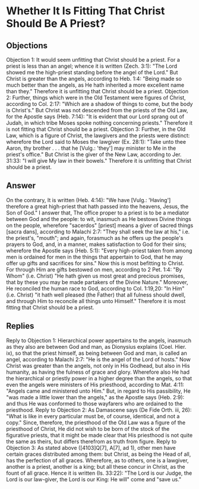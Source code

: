 # Whether It Is Fitting That Christ Should Be A Priest?
## Objections
Objection 1: It would seem unfitting that Christ should be a priest. For a priest is less than an angel; whence it is written (Zech. 3:1): "The Lord showed me the high-priest standing before the angel of the Lord." But Christ is greater than the angels, according to Heb. 1:4: "Being made so much better than the angels, as He hath inherited a more excellent name than they." Therefore it is unfitting that Christ should be a priest.
Objection 2: Further, things which were in the Old Testament were figures of Christ, according to Col. 2:17: "Which are a shadow of things to come, but the body is Christ's." But Christ was not descended from the priests of the Old Law, for the Apostle says (Heb. 7:14): "It is evident that our Lord sprang out of Judah, in which tribe Moses spoke nothing concerning priests." Therefore it is not fitting that Christ should be a priest.
Objection 3: Further, in the Old Law, which is a figure of Christ, the lawgivers and the priests were distinct: wherefore the Lord said to Moses the lawgiver (Ex. 28:1): "Take unto thee Aaron, thy brother . . . that he [Vulg.: 'they'] may minister to Me in the priest's office." But Christ is the giver of the New Law, according to Jer. 31:33: "I will give My law in their bowels." Therefore it is unfitting that Christ should be a priest.
## Answer
On the contrary, It is written (Heb. 4:14): "We have [Vulg.: 'Having'] therefore a great high-priest that hath passed into the heavens, Jesus, the Son of God."
I answer that, The office proper to a priest is to be a mediator between God and the people: to wit, inasmuch as He bestows Divine things on the people, wherefore "sacerdos" [priest] means a giver of sacred things [sacra dans], according to Malachi 2:7: "They shall seek the law at his," i.e. the priest's, "mouth"; and again, forasmuch as he offers up the people's prayers to God, and, in a manner, makes satisfaction to God for their sins; wherefore the Apostle says (Heb. 5:1): "Every high-priest taken from among men is ordained for men in the things that appertain to God, that he may offer up gifts and sacrifices for sins." Now this is most befitting to Christ. For through Him are gifts bestowed on men, according to 2 Pet. 1:4: "By Whom" (i.e. Christ) "He hath given us most great and precious promises, that by these you may be made partakers of the Divine Nature." Moreover, He reconciled the human race to God, according to Col. 1:19,20: "In Him" (i.e. Christ) "it hath well pleased (the Father) that all fulness should dwell, and through Him to reconcile all things unto Himself." Therefore it is most fitting that Christ should be a priest.
## Replies
Reply to Objection 1: Hierarchical power appertains to the angels, inasmuch as they also are between God and man, as Dionysius explains (Coel. Hier. ix), so that the priest himself, as being between God and man, is called an angel, according to Malachi 2:7: "He is the angel of the Lord of hosts." Now Christ was greater than the angels, not only in His Godhead, but also in His humanity, as having the fulness of grace and glory. Wherefore also He had the hierarchical or priestly power in a higher degree than the angels, so that even the angels were ministers of His priesthood, according to Mat. 4:11: "Angels came and ministered unto Him." But, in regard to His passibility, He "was made a little lower than the angels," as the Apostle says (Heb. 2:9): and thus He was conformed to those wayfarers who are ordained to the priesthood.
Reply to Objection 2: As Damascene says (De Fide Orth. iii, 26): "What is like in every particular must be, of course, identical, and not a copy." Since, therefore, the priesthood of the Old Law was a figure of the priesthood of Christ, He did not wish to be born of the stock of the figurative priests, that it might be made clear that His priesthood is not quite the same as theirs, but differs therefrom as truth from figure.
Reply to Objection 3: As stated above ([4103]Q[7], A[7], ad 1), other men have certain graces distributed among them: but Christ, as being the Head of all, has the perfection of all graces. Wherefore, as to others, one is a lawgiver, another is a priest, another is a king; but all these concur in Christ, as the fount of all grace. Hence it is written (Is. 33:22): "The Lord is our Judge, the Lord is our law-giver, the Lord is our King: He will" come and "save us."